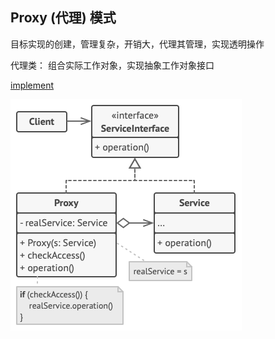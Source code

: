 ## Proxy (代理) 模式

目标实现的创建，管理复杂，开销大，代理其管理，实现透明操作


代理类： 组合实际工作对象，实现抽象工作对象接口

[implement](./implement/Proxy.cpp)


![](./images/Proxy.png)

